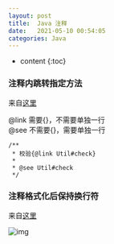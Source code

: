 ```yaml
---
layout: post
title:  Java 注释
date:   2021-05-10 00:54:05
categories: Java
---
```


* content
{:toc}

### 注释内跳转指定方法

来自[这里](https://blog.csdn.net/weixin_39800144/article/details/83745305)  

@link 需要{}，不需要单独一行  
@see 不需要{}，需要单独一行  

    /**
     * 校验{@link Util#check}
     *
     * @see Util#check
     */

### 注释格式化后保持换行符

来自[这里](https://www.cnblogs.com/xxoome/p/13409554.html)

![img](https://linyongchao.github.io/static/img/note.png)